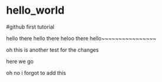 # hello_world
#github first tutorial

hello there hello there heloo there hello~~~~~~~~~~~~~~~~

oh this is another test for the changes

here we go

oh no i forgot to add this
